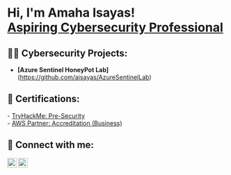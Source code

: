 <h1>Hi, I'm Amaha Isayas! <br/> <a href="https://www.linkedin.com/in/amaha-isayas/">Aspiring Cybersecurity Professional</a></h1>

<h2> 👨‍💻 Cybersecurity Projects:</h2>

- <b>[Azure Sentinel HoneyPot Lab]</b> (https://github.com/aisayas/AzureSentinelLab)

<h2> 📜 Certifications:</h2>  
- <a href= "https://tryhackme-certificates.s3-eu-west-1.amazonaws.com/THM-Y9KKNMUJWN.pdf">TryHackMe: Pre-Security</a> <br/>
- <a href= "https://www.credly.com/badges/ff8ba18d-7369-4147-b469-164becc45b76?source=linked_in_profile">AWS Partner: Accreditation (Business)</a> 
<h2> 🤳 Connect with me:</h2>

[<img align="left" alt="AmahaIsayas | LinkedIn" width="22px" src="https://cdn.jsdelivr.net/npm/simple-icons@v3/icons/linkedin.svg" />][linkedin] 
[<img align="left" alt="AmahaIsayas | YouTube" width="22px" src="https://cdn.jsdelivr.net/npm/simple-icons@v3/icons/youtube.svg" />][youtube]

[linkedin]: https://linkedin.com/in/amaha-isayas/
[youtube]: https://www.youtube.com/@amahaisayas


<!--
**aisayas/aisayas** is a ✨ _special_ ✨ repository because its `README.md` (this file) appears on your GitHub profile.

Here are some ideas to get you started:

- 🔭 I’m currently working on ...
- 🌱 I’m currently learning ...
- 👯 I’m looking to collaborate on ...
- 🤔 I’m looking for help with ...
- 💬 Ask me about ...
- 📫 How to reach me: ...
- 😄 Pronouns: ...
- ⚡ Fun fact: ...
-->
